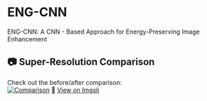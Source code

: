 # ENG-CNN
 ENG-CNN: A CNN - Based Approach for Energy-Preserving Image Enhancement
 
 ## 📷 Super-Resolution Comparison
Check out the before/after comparison:  
[![Comparison](https://imgsli.com/MzU3MzM0/preview)](https://imgsli.com/MzU3MzM0)
🔗 [View on Imgsli](https://imgsli.com/MzU3MzM0)
